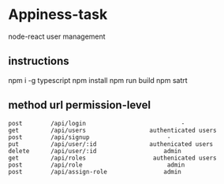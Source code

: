 # Appiness-task
node-react user management

## instructions

npm i -g typescript 
npm install 
npm run build
npm satrt

## method           url                     permission-level
    post        /api/login                           -
    get         /api/users                  authenticated users
    post        /api/signup                      -
    put         /api/user/:id               authenicated users
    delete      /api/user/:id                   admin 
    get         /api/roles                   authenicated users
    post        /api/role                        admin
    post        /api/assign-role                admin
